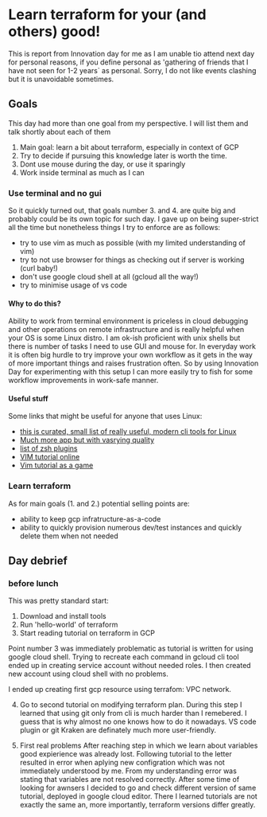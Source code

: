 # Learn terraform for your (and others) good!

This is report from Innovation day for me as I am unable tio attend next day for personal reasons, if you define personal as 'gathering of friends that I have not seen for 1-2 years` as personal. Sorry, I do not like events clashing but it is unavoidable sometimes.

## Goals
This day had more than one goal from my perspective. I will list them and talk shortly about each of them

1. Main goal: learn a bit about terraform, especially in context of GCP
2. Try to decide if pursuing this knowledge later is worth the time.
3. Dont use mouse during the day, or use it sparingly
4. Work inside terminal as much as I can


### Use terminal and no gui

So it quickly turned out, that goals number 3. and 4. are quite big and probably could be its own topic for such day.
I gave up on being super-strict all the time but nonetheless things I try to enforce are as follows:
- try to use vim as much as possible (with my limited understanding of vim)
- try to not use browser for things as checking out if server is working (curl baby!)
- don't use google cloud shell at all (gcloud all the way!)
- try to minimise usage of vs code

#### Why to do this?

Ability to work from terminal environment is priceless in cloud debugging and other operations on remote infrastructure and is really helpful when your OS is some Linux distro. I am ok-ish proficient with unix shells but there is number of tasks I need to use GUI and mouse for. In everyday work it is often big hurdle to try improve your own workflow as it gets in the way of more important things and raises frustration often. So by using Innovation Day for experimenting with this setup I can more easily try to fish for some workflow improvements in work-safe manner.

#### Useful stuff
Some links that might be useful for anyone that uses Linux:
-  [this is curated, small list of really useful, modern cli tools for Linux](https://github.com/ibraheemdev/modern-unix)
- [Much more app but with vasrying quality](https://github.com/agarrharr/awesome-cli-apps)
- [list of zsh plugins](https://github.com/unixorn/awesome-zsh-plugins)
- [VIM tutorial online](https://www.openvim.com/)
- [Vim tutorial as a game](https://vim-adventures.com/)

### Learn terraform

As for main goals (1. and 2.) potential selling points are: 
- ability to keep gcp infratructure-as-a-code
- ability to quickly provision numerous dev/test instances and quickly delete them when not needed

## Day debrief
### before lunch
This was pretty standard start:
1. Download and install tools
2. Run 'hello-world' of terraform
3. Start reading tutorial on terraform in GCP

Point number 3 was immediately problematic as tutorial is written for using google cloud shell.
Trying to recreate each command in gcloud cli tool ended up in creating service account without needed roles. I then created new account using cloud shell with no problems.

I ended up creating first gcp resource using terrafom: VPC network.


4. Go to second tutorial on modifying terraform plan.
During this step I learned that using git only from cli is much harder than I remebered. I guess that is why almost no one knows how to do it nowadays. VS code plugin or git Kraken are definately much more user-friendly.

5. First real problems
After reaching step in which we learn about variables good expierience was already lost. Following tutorial to the letter resulted in error when aplying new configration which was not immediately understood by me. From my understanding error was stating that variables are not resolved correctly. After some time of looking for awnsers I decided to go and check different version of same tutorial, deployed in google cloud editor. There I learned tutorials are not exactly the same an, more importantly, terraform versions differ greatly. 

